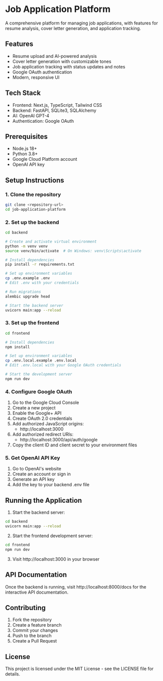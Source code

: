 # Job Application Platform

A comprehensive platform for managing job applications, with features for resume analysis, cover letter generation, and application tracking.

## Features

- Resume upload and AI-powered analysis
- Cover letter generation with customizable tones
- Job application tracking with status updates and notes
- Google OAuth authentication
- Modern, responsive UI

## Tech Stack

- Frontend: Next.js, TypeScript, Tailwind CSS
- Backend: FastAPI, SQLite3, SQLAlchemy
- AI: OpenAI GPT-4
- Authentication: Google OAuth

## Prerequisites

- Node.js 18+
- Python 3.8+
- Google Cloud Platform account
- OpenAI API key

## Setup Instructions

### 1. Clone the repository

```bash
git clone <repository-url>
cd job-application-platform
```

### 2. Set up the backend

```bash
cd backend

# Create and activate virtual environment
python -m venv venv
source venv/bin/activate  # On Windows: venv\Scripts\activate

# Install dependencies
pip install -r requirements.txt

# Set up environment variables
cp .env.example .env
# Edit .env with your credentials

# Run migrations
alembic upgrade head

# Start the backend server
uvicorn main:app --reload
```

### 3. Set up the frontend

```bash
cd frontend

# Install dependencies
npm install

# Set up environment variables
cp .env.local.example .env.local
# Edit .env.local with your Google OAuth credentials

# Start the development server
npm run dev
```

### 4. Configure Google OAuth

1. Go to the Google Cloud Console
2. Create a new project
3. Enable the Google+ API
4. Create OAuth 2.0 credentials
5. Add authorized JavaScript origins:
   - http://localhost:3000
6. Add authorized redirect URIs:
   - http://localhost:3000/api/auth/google
7. Copy the client ID and client secret to your environment files

### 5. Get OpenAI API Key

1. Go to OpenAI's website
2. Create an account or sign in
3. Generate an API key
4. Add the key to your backend .env file

## Running the Application

1. Start the backend server:
```bash
cd backend
uvicorn main:app --reload
```

2. Start the frontend development server:
```bash
cd frontend
npm run dev
```

3. Visit http://localhost:3000 in your browser

## API Documentation

Once the backend is running, visit http://localhost:8000/docs for the interactive API documentation.

## Contributing

1. Fork the repository
2. Create a feature branch
3. Commit your changes
4. Push to the branch
5. Create a Pull Request

## License

This project is licensed under the MIT License - see the LICENSE file for details. 